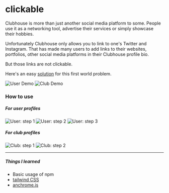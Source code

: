 # clickable

Clubhouse is more than just another social media platform to some. People use it as a networking tool, advertise their services or simply showcase their hobbies.

Unfortunately Clubhouse only allows you to link to one's Twitter and Instagram. That has made many users to add links to their websites, portfolios, other social media platforms in their Clubhouse profile bio.

But those links are not clickable.

Here's an easy [solution](https://isuru-nanayakkara.github.io/clickable/) for this first world problem.

![User Demo](https://github.com/Isuru-Nanayakkara/clickable/blob/main/screenshots/user-demo.gif "User Demo")
![Club Demo](https://github.com/Isuru-Nanayakkara/clickable/blob/main/screenshots/club-demo.gif "Club Demo")

### How to use

##### For user profiles
![User: step 1](https://github.com/Isuru-Nanayakkara/clickable/blob/main/screenshots/user-1.png "User: step 1")
![User: step 2](https://github.com/Isuru-Nanayakkara/clickable/blob/main/screenshots/user-2.png "User: step 2")
![User: step 3](https://github.com/Isuru-Nanayakkara/clickable/blob/main/screenshots/user-3.png "User: step 3")

##### For club profiles
![Club: step 1](https://github.com/Isuru-Nanayakkara/clickable/blob/main/screenshots/club-1.png "Club: step 1")
![Club: step 2](https://github.com/Isuru-Nanayakkara/clickable/blob/main/screenshots/club-2.png "Club: step 2")


***

##### Things I learned

- Basic usage of npm
- [tailwind CSS](https://tailwindcss.com)
- [anchrome.js](https://alexcorvi.github.io/anchorme.js/)
